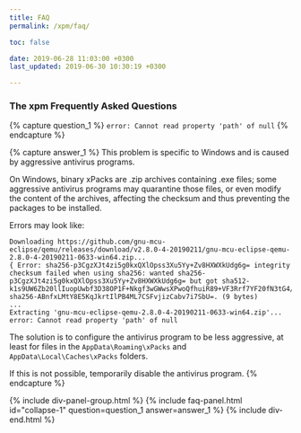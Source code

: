 ```yaml
---
title: FAQ
permalink: /xpm/faq/

toc: false

date: 2019-06-28 11:03:00 +0300
last_updated: 2019-06-30 10:30:19 +0300

---
```


### The xpm Frequently Asked Questions

{% capture question_1 %}
`error: Cannot read property 'path' of null`
{% endcapture %}

{% capture answer_1 %}
This problem is specific to Windows and is caused by aggressive antivirus programs.

On Windows, binary xPacks are .zip archives containing .exe files; 
some aggressive antivirus programs may quarantine those files, or 
even modify the content of the archives, affecting the checksum and 
thus preventing the packages to be installed.

Errors may look like:

```
Downloading https://github.com/gnu-mcu-eclipse/qemu/releases/download/v2.8.0-4-20190211/gnu-mcu-eclipse-qemu-2.8.0-4-20190211-0633-win64.zip...
{ Error: sha256-p3CgzXJt4zi5g0kxQXlOpss3Xu5Yy+Zv8HXWXkUdg6g= integrity checksum failed when using sha256: wanted sha256-p3CgzXJt4zi5g0kxQXlOpss3Xu5Yy+Zv8HXWXkUdg6g= but got sha512-k1s9UW6Zb20llIuopUwbf3D38OP1F+Nkgf3wGWwsXPwoQfhuiR89+VF3Rrf7YF20fN3tG4/3jZSC3apiHbQ6NA== sha256-ABnfxLMtY8E5KqJkrtIlPB4ML7CSFvjizCabv7i7SbU=. (9 bytes)
...
Extracting 'gnu-mcu-eclipse-qemu-2.8.0-4-20190211-0633-win64.zip'...
error: Cannot read property 'path' of null
```

The solution is to configure the antivirus program to be less aggressive, 
at least for files in the 
`AppData\Roaming\xPacks` and `AppData\Local\Caches\xPacks` folders.

If this is not possible, temporarily disable the antivirus program.
{% endcapture %}

{% include div-panel-group.html %}
{% include faq-panel.html id="collapse-1" question=question_1 answer=answer_1 %}
{% include div-end.html %}
